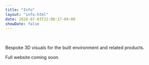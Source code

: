 ```yaml
---
title: "Info"
layout: "info.html"
date: 2018-07-03T22:08:17-04:00
showDate: false
---
```

&nbsp;

Bespoke 3D visuals for the built environment and related products.

Full website coming soon.


&nbsp;

&nbsp;

&nbsp;

&nbsp;

&nbsp;